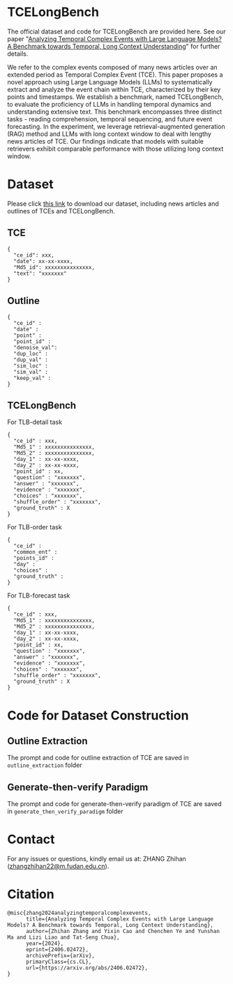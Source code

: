 # TCELongBench

The official dataset and code for TCELongBench are provided here. See our paper "[Analyzing Temporal Complex Events with Large Language Models? A Benchmark towards Temporal, Long Context Understanding](https://arxiv.org/abs/2406.02472)" for further details.

We refer to the complex events composed of many news articles over an extended period as Temporal Complex Event (TCE). This paper proposes a novel approach using Large Language Models (LLMs) to systematically extract and analyze the event chain within TCE, characterized by their key points and timestamps. We establish a benchmark, named TCELongBench, to evaluate the proficiency of LLMs in handling temporal dynamics and understanding extensive text. This benchmark encompasses three distinct tasks - reading comprehension, temporal sequencing, and future event forecasting. In the experiment, we leverage retrieval-augmented generation (RAG) method and LLMs with long context window to deal with lengthy news articles of TCE. Our findings indicate that models with suitable retrievers exhibit comparable performance with those utilizing long context window.

# Dataset

Please click [this link](https://drive.google.com/drive/folders/1sca15cVDE9zkersh2kT510HPwtgCakp6?usp=sharing) to download our dataset, including news articles and outlines of TCEs and TCELongBench.

## TCE

```
{
  "ce_id": xxx,
  "date": xx-xx-xxxx,
  "Md5_id": xxxxxxxxxxxxxxx,
  "text": "xxxxxxx"
}
```

## Outline

```
{
  "ce_id" :
  "date" :
  "point" :
  "point_id" :
  "denoise_val":
  "dup_loc" :
  "dup_val" :
  "sim_loc" :
  "sim_val" :
  "keep_val" :
}
```

## TCELongBench

For TLB-detail task
```
{
  "ce_id" : xxx,
  "Md5_1" : xxxxxxxxxxxxxxx,
  "Md5_2" : xxxxxxxxxxxxxxx,
  "day_1" : xx-xx-xxxx,
  "day_2" : xx-xx-xxxx,
  "point_id" : xx,
  "question" : "xxxxxxx",
  "answer" : "xxxxxxx",
  "evidence" : "xxxxxxx",
  "choices" : "xxxxxxx",
  "shuffle_order" : "xxxxxxx",
  "ground_truth" : X
}
```

For TLB-order task
```
{
  "ce_id" :
  "common_ent" :
  "points_id" :
  "day" :
  "choices" :
  "ground_truth" :
}
```

For TLB-forecast task
```
{
  "ce_id" : xxx,
  "Md5_1" : xxxxxxxxxxxxxxx,
  "Md5_2" : xxxxxxxxxxxxxxx,
  "day_1" : xx-xx-xxxx,
  "day_2" : xx-xx-xxxx,
  "point_id" : xx,
  "question" : "xxxxxxx",
  "answer" : "xxxxxxx",
  "evidence" : "xxxxxxx",
  "choices" : "xxxxxxx",
  "shuffle_order" : "xxxxxxx",
  "ground_truth" : X
}
```

# Code for Dataset Construction

## Outline Extraction

The prompt and code for outline extraction of TCE are saved in `outline_extraction` folder

## Generate-then-verify Paradigm

The prompt and code for generate-then-verify paradigm of TCE are saved in `generate_then_verify_paradigm` folder

# Contact

For any issues or questions, kindly email us at: ZHANG Zhihan (zhangzhihan22@m.fudan.edu.cn).

# Citation

```
@misc{zhang2024analyzingtemporalcomplexevents,
      title={Analyzing Temporal Complex Events with Large Language Models? A Benchmark towards Temporal, Long Context Understanding}, 
      author={Zhihan Zhang and Yixin Cao and Chenchen Ye and Yunshan Ma and Lizi Liao and Tat-Seng Chua},
      year={2024},
      eprint={2406.02472},
      archivePrefix={arXiv},
      primaryClass={cs.CL},
      url={https://arxiv.org/abs/2406.02472}, 
}
```
